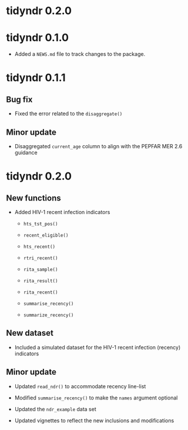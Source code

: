 # tidyndr 0.2.0

# tidyndr 0.1.0

* Added a `NEWS.md` file to track changes to the package.


# tidyndr 0.1.1

## Bug fix

* Fixed the error related to the `disaggregate()`

## Minor update

* Disaggregated `current_age` column to align with the PEPFAR MER 2.6 guidance



# tidyndr 0.2.0

## New functions

* Added HIV-1 recent infection indicators
  
    * `hts_tst_pos()`
    
    * `recent_eligible()`
    
    * `hts_recent()`
    
    * `rtri_recent()`
    
    * `rita_sample()`
    
    * `rita_result()`
    
    * `rita_recent()`
    
    * `summarise_recency()`
    
    * `summarize_recency()`
    
    
## New dataset

* Included a simulated dataset for the HIV-1 recent infection (recency) indicators

## Minor update

* Updated `read_ndr()` to accommodate recency line-list

* Modified `summarise_recency()` to make the `names` argument optional

* Updated the `ndr_example` data set

* Updated vignettes to reflect the new inclusions and modifications

